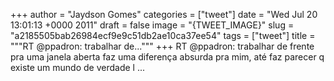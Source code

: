 
+++
author = "Jaydson Gomes"
categories = ["tweet"]
date = "Wed Jul 20 13:01:13 +0000 2011"
draft = false
image = "{TWEET_IMAGE}"
slug = "a2185505bab26984ecf9e9c51db2ae10ca37ee54"
tags = ["tweet"]
title = """RT @ppadron: trabalhar de..."""
+++
RT @ppadron: trabalhar de frente pra uma janela aberta faz uma diferença absurda pra mim, até faz parecer q existe um mundo de verdade l ...

